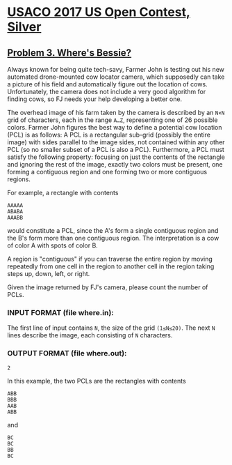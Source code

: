 # [USACO 2017 US Open Contest, Silver](http://www.usaco.org/index.php?page=open17results)
## [Problem 3. Where's Bessie?](http://www.usaco.org/index.php?page=viewproblem2&cpid=740)

Always known for being quite tech-savy, Farmer John is testing out his new automated drone-mounted cow locator camera, which supposedly can take a picture of his field and automatically figure out the location of cows. Unfortunately, the camera does not include a very good algorithm for finding cows, so FJ needs your help developing a better one.

The overhead image of his farm taken by the camera is described by an `N×N` grid of characters, each in the range `A…Z`, representing one of 26 possible colors. Farmer John figures the best way to define a potential cow location (PCL) is as follows: A PCL is a rectangular sub-grid (possibly the entire image) with sides parallel to the image sides, not contained within any other PCL (so no smaller subset of a PCL is also a PCL). Furthermore, a PCL must satisfy the following property: focusing on just the contents of the rectangle and ignoring the rest of the image, exactly two colors must be present, one forming a contiguous region and one forming two or more contiguous regions.

For example, a rectangle with contents

```
AAAAA
ABABA
AAABB
```

would constitute a PCL, since the A's form a single contiguous region and the B's form more than one contiguous region. The interpretation is a cow of color A with spots of color B.

A region is "contiguous" if you can traverse the entire region by moving repeatedly from one cell in the region to another cell in the region taking steps up, down, left, or right.

Given the image returned by FJ's camera, please count the number of PCLs.

### INPUT FORMAT (file where.in):

The first line of input contains `N`, the size of the grid `(1≤N≤20)`. The next `N` lines describe the image, each consisting of `N` characters.

### OUTPUT FORMAT (file where.out):

```
2
```

In this example, the two PCLs are the rectangles with contents

```
ABB
BBB
AAB
ABB
```

and

```
BC
BC
BB
BC
```
